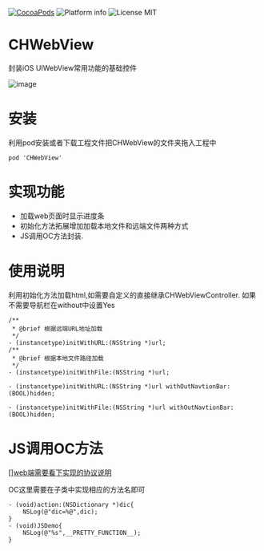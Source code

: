 [![CocoaPods](https://cocoapod-badges.herokuapp.com/v/CHWebView/badge.svg)](http://www.cocoapods.org/?q=CHWebView)
![Platform info](http://img.shields.io/cocoapods/p/CHWebView.svg?style=flat)
![License MIT](https://go-shields.herokuapp.com/license-MIT-blue.png)

# CHWebView
封装iOS UIWebView常用功能的基础控件

![image](https://github.com/chausson/CHWebView/blob/master/Resource/WebView.gif)

# 安装
利用pod安装或者下载工程文件把CHWebView的文件夹拖入工程中
``` object-c
pod 'CHWebView'

```
# 实现功能
* 加载web页面时显示进度条
* 初始化方法拓展增加加载本地文件和远端文件两种方式
* JS调用OC方法封装.

# 使用说明
利用初始化方法加载html,如需要自定义的直接继承CHWebViewController.
如果不需要导航栏在without中设置Yes
``` object-c
/**
 * @brief 根据远端URL地址加载
 */
- (instancetype)initWithURL:(NSString *)url;
/**
 * @brief 根据本地文件路径加载
 */
- (instancetype)initWithFile:(NSString *)url;

- (instancetype)initWithURL:(NSString *)url withOutNavtionBar:(BOOL)hidden;

- (instancetype)initWithFile:(NSString *)url withOutNavtionBar:(BOOL)hidden;

```
# JS调用OC方法
[][web端需要看下实现的协议说明](https://github.com/chausson/CHWebView/blob/master/Resource/JS调用OC的自定义协议.md)

OC这里需要在子类中实现相应的方法名即可
``` object-c
- (void)action:(NSDictionary *)dic{
    NSLog(@"dic=%@",dic);
}
- (void)JSDemo{
    NSLog(@"%s",__PRETTY_FUNCTION__);
}
```

